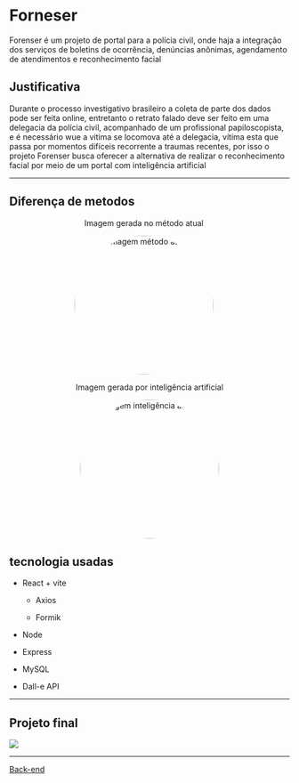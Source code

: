# Forneser

<p> Forenser é um projeto de portal para a polícia civil, onde haja a integração dos serviços de boletins de ocorrência, denúncias anônimas, agendamento de atendimentos e reconhecimento facial</p>

<H2> Justificativa </H2>
<p> Durante o processo investigativo brasileiro a coleta de parte dos dados pode ser feita online, entretanto o retrato falado deve ser feito em uma delegacia da polícia civil, acompanhado de um profissional papiloscopista, e é necessário wue a vitima se locomova até a delegacia, vítima esta que passa por momentos difíceis recorrente a traumas recentes, por isso o projeto Forenser busca oferecer a alternativa de realizar o reconhecimento facial por meio de um portal com inteligência artificial</p>

<hr>

<H2> Diferença de metodos</H2>
<div align="center">
  <div style="text-align: center; margin-right: 20px;">
    <p>Imagem gerada no método atual</p>
    <img style="border-radius: 50%; width: 250px; height: 250px;" src="https://s2.glbimg.com/OBhBdPDDvNrWkf4uJlHjLGoM3jg=/s.glbimg.com/jo/g1/f/original/2014/10/14/fotos_rosto.jpg" alt="Imagem método atual"/>
  </div>
  <div style="text-align: center;">
    <p>Imagem gerada por inteligência artificial</p>
    <img style="border-radius: 50%; width: 250px; height: 250px;" src="https://github.com/BernardoSsilva/Forencer/assets/126777966/eb806742-f354-426c-a1a8-117f17ae371c" alt="Imagem inteligência artificial"/>
  </div>
</div>

<h2>tecnologia usadas</h2>
<ul>
  <li><p> React + vite </p>
  <ul>
    <li><p>Axios</p></li>
    <li><p>Formik</p></li>
  </ul></li>
  
 <li><p> Node </p></li>
<li><p> Express </p></li>
 <li><p> MySQL </p></li>
  <li><p>Dall-e API</p></li>
</ul>

<hr>
<h2>Projeto final</h2>
<img src="https://github.com/BernardoSsilva/Forencer/assets/126777966/02f9f5a8-11f2-4de6-85b2-07490cc24dd6"/>


<hr>
<p><a href="https://github.com/BernardoSsilva/Forencer_BackEnd">Back-end</a></p>
